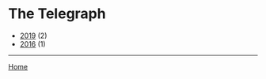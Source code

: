 # The Telegraph

  * [2019](./the-telegraph-2019.md) (2)
  * [2016](./the-telegraph-2016.md) (1)

----

[Home](../index.md)
